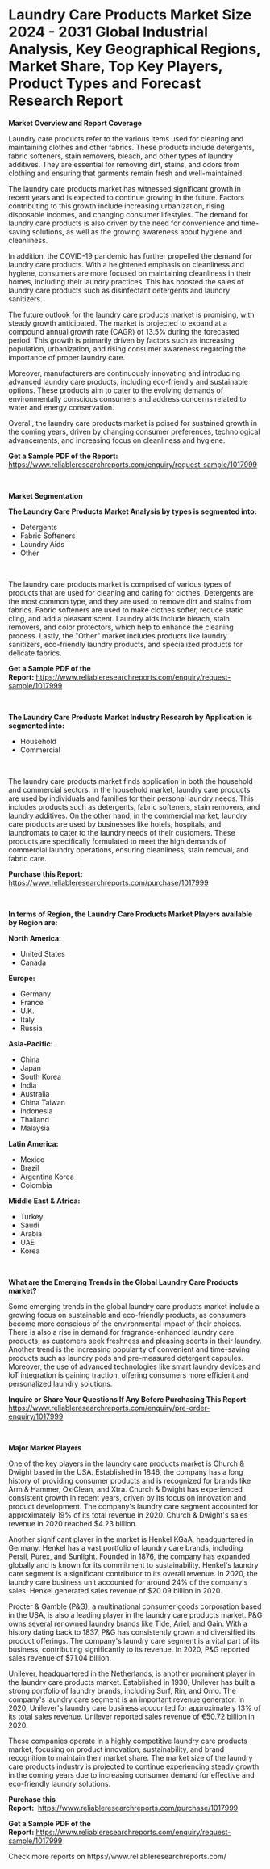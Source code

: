 <p><h1>Laundry Care Products Market Size 2024 - 2031 Global Industrial Analysis, Key Geographical Regions, Market Share, Top Key Players, Product Types and Forecast Research Report</h1></p><p><strong>Market Overview and Report Coverage</strong></p>
<p><p>Laundry care products refer to the various items used for cleaning and maintaining clothes and other fabrics. These products include detergents, fabric softeners, stain removers, bleach, and other types of laundry additives. They are essential for removing dirt, stains, and odors from clothing and ensuring that garments remain fresh and well-maintained.</p><p>The laundry care products market has witnessed significant growth in recent years and is expected to continue growing in the future. Factors contributing to this growth include increasing urbanization, rising disposable incomes, and changing consumer lifestyles. The demand for laundry care products is also driven by the need for convenience and time-saving solutions, as well as the growing awareness about hygiene and cleanliness.</p><p>In addition, the COVID-19 pandemic has further propelled the demand for laundry care products. With a heightened emphasis on cleanliness and hygiene, consumers are more focused on maintaining cleanliness in their homes, including their laundry practices. This has boosted the sales of laundry care products such as disinfectant detergents and laundry sanitizers.</p><p>The future outlook for the laundry care products market is promising, with steady growth anticipated. The market is projected to expand at a compound annual growth rate (CAGR) of 13.5% during the forecasted period. This growth is primarily driven by factors such as increasing population, urbanization, and rising consumer awareness regarding the importance of proper laundry care.</p><p>Moreover, manufacturers are continuously innovating and introducing advanced laundry care products, including eco-friendly and sustainable options. These products aim to cater to the evolving demands of environmentally conscious consumers and address concerns related to water and energy conservation.</p><p>Overall, the laundry care products market is poised for sustained growth in the coming years, driven by changing consumer preferences, technological advancements, and increasing focus on cleanliness and hygiene.</p></p>
<p><strong>Get a Sample PDF of the Report:</strong> <a href="https://www.reliableresearchreports.com/enquiry/request-sample/1017999">https://www.reliableresearchreports.com/enquiry/request-sample/1017999</a></p>
<p>&nbsp;</p>
<p><strong>Market Segmentation</strong></p>
<p><strong>The Laundry Care Products Market Analysis by types is segmented into:</strong></p>
<p><ul><li>Detergents</li><li>Fabric Softeners</li><li>Laundry Aids</li><li>Other</li></ul></p>
<p>&nbsp;</p>
<p><p>The laundry care products market is comprised of various types of products that are used for cleaning and caring for clothes. Detergents are the most common type, and they are used to remove dirt and stains from fabrics. Fabric softeners are used to make clothes softer, reduce static cling, and add a pleasant scent. Laundry aids include bleach, stain removers, and color protectors, which help to enhance the cleaning process. Lastly, the "Other" market includes products like laundry sanitizers, eco-friendly laundry products, and specialized products for delicate fabrics.</p></p>
<p><strong>Get a Sample PDF of the Report:</strong>&nbsp;<a href="https://www.reliableresearchreports.com/enquiry/request-sample/1017999">https://www.reliableresearchreports.com/enquiry/request-sample/1017999</a></p>
<p>&nbsp;</p>
<p><strong>The Laundry Care Products Market Industry Research by Application is segmented into:</strong></p>
<p><ul><li>Household</li><li>Commercial</li></ul></p>
<p>&nbsp;</p>
<p><p>The laundry care products market finds application in both the household and commercial sectors. In the household market, laundry care products are used by individuals and families for their personal laundry needs. This includes products such as detergents, fabric softeners, stain removers, and laundry additives. On the other hand, in the commercial market, laundry care products are used by businesses like hotels, hospitals, and laundromats to cater to the laundry needs of their customers. These products are specifically formulated to meet the high demands of commercial laundry operations, ensuring cleanliness, stain removal, and fabric care.</p></p>
<p><strong>Purchase this Report:</strong>&nbsp; <a href="https://www.reliableresearchreports.com/purchase/1017999">https://www.reliableresearchreports.com/purchase/1017999</a></p>
<p>&nbsp;</p>
<p><strong>In terms of Region, the Laundry Care Products Market Players available by Region are:</strong></p>
<p>
    <p> <strong> North America: </strong>
        <ul>
            <li>United States</li>
            <li>Canada</li>
        </ul>
        </p> 
    <p> <strong> Europe: </strong>
        <ul>
            <li>Germany</li>
            <li>France</li>
            <li>U.K.</li>
            <li>Italy</li>
            <li>Russia</li>
        </ul>
        </p> 
    <p> <strong> Asia-Pacific: </strong>
        <ul>
            <li>China</li>
            <li>Japan</li>
            <li>South Korea</li>
            <li>India</li>
            <li>Australia</li>
            <li>China Taiwan</li>
            <li>Indonesia</li>
            <li>Thailand</li>
            <li>Malaysia</li>
        </ul>
        </p> 
    <p> <strong> Latin America: </strong>
        <ul>
            <li>Mexico</li>
            <li>Brazil</li>
            <li>Argentina Korea</li>
            <li>Colombia</li>
        </ul>
        </p> 
    <p> <strong> Middle East & Africa: </strong>
        <ul>
            <li>Turkey</li>
            <li>Saudi</li>
            <li>Arabia</li>
            <li>UAE</li>
            <li>Korea</li>
        </ul>
    </p>
    </p>
<p>&nbsp;</p>
<p><strong>What are the Emerging Trends in the Global Laundry Care Products market?</strong></p>
<p><p>Some emerging trends in the global laundry care products market include a growing focus on sustainable and eco-friendly products, as consumers become more conscious of the environmental impact of their choices. There is also a rise in demand for fragrance-enhanced laundry care products, as customers seek freshness and pleasing scents in their laundry. Another trend is the increasing popularity of convenient and time-saving products such as laundry pods and pre-measured detergent capsules. Moreover, the use of advanced technologies like smart laundry devices and IoT integration is gaining traction, offering consumers more efficient and personalized laundry solutions.</p></p>
<p><strong>Inquire or Share Your Questions If Any Before Purchasing This Report</strong>- <a href="https://www.reliableresearchreports.com/enquiry/pre-order-enquiry/1017999">https://www.reliableresearchreports.com/enquiry/pre-order-enquiry/1017999</a></p>
<p>&nbsp;</p>
<p><strong>Major Market Players</strong></p>
<p><p>One of the key players in the laundry care products market is Church & Dwight based in the USA. Established in 1846, the company has a long history of providing consumer products and is recognized for brands like Arm & Hammer, OxiClean, and Xtra. Church & Dwight has experienced consistent growth in recent years, driven by its focus on innovation and product development. The company's laundry care segment accounted for approximately 19% of its total revenue in 2020. Church & Dwight's sales revenue in 2020 reached $4.23 billion.</p><p>Another significant player in the market is Henkel KGaA, headquartered in Germany. Henkel has a vast portfolio of laundry care brands, including Persil, Purex, and Sunlight. Founded in 1876, the company has expanded globally and is known for its commitment to sustainability. Henkel's laundry care segment is a significant contributor to its overall revenue. In 2020, the laundry care business unit accounted for around 24% of the company's sales. Henkel generated sales revenue of $20.09 billion in 2020.</p><p>Procter & Gamble (P&G), a multinational consumer goods corporation based in the USA, is also a leading player in the laundry care products market. P&G owns several renowned laundry brands like Tide, Ariel, and Gain. With a history dating back to 1837, P&G has consistently grown and diversified its product offerings. The company's laundry care segment is a vital part of its business, contributing significantly to its revenue. In 2020, P&G reported sales revenue of $71.04 billion.</p><p>Unilever, headquartered in the Netherlands, is another prominent player in the laundry care products market. Established in 1930, Unilever has built a strong portfolio of laundry brands, including Surf, Rin, and Omo. The company's laundry care segment is an important revenue generator. In 2020, Unilever's laundry care business accounted for approximately 13% of its total sales revenue. Unilever reported sales revenue of €50.72 billion in 2020.</p><p>These companies operate in a highly competitive laundry care products market, focusing on product innovation, sustainability, and brand recognition to maintain their market share. The market size of the laundry care products industry is projected to continue experiencing steady growth in the coming years due to increasing consumer demand for effective and eco-friendly laundry solutions.</p></p>
<p><strong>Purchase this Report:</strong>&nbsp;&nbsp;<a href="https://www.reliableresearchreports.com/purchase/1017999">https://www.reliableresearchreports.com/purchase/1017999</a></p>
<p></p>
<p><strong>Get a Sample PDF of the Report:</strong>&nbsp;<a href="https://www.reliableresearchreports.com/enquiry/request-sample/1017999">https://www.reliableresearchreports.com/enquiry/request-sample/1017999</a></p>
<p>Check more reports on https://www.reliableresearchreports.com/</p>